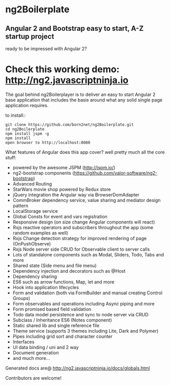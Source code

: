 ng2Boilerplate
=====================

Angular 2 and Bootstrap easy to start, A-Z startup project
----------------

ready to be impressed with Angular 2?


Check this working demo: http://ng2.javascriptninja.io
====

The goal behind ng2Boilerplayer is to deliver an easy to start Angular 2 base application that includes the basis around what any solid single page application requires.

to install::
```             
git clone https://github.com/born2net/ng2Boilerplate.git
cd ng2Boilerplate
npm install jspm -g
npm install
open browser to http://localhost:8080
```
      
What features of Angular does this app cover? well pretty much all the core stuff:

- powered by the awesome JSPM (http://jspm.io/) 
- ng2-bootstrap components (https://github.com/valor-software/ng2-bootstrap)
- Advanced Routing
- StarWars movie shop powered by Redux store
- jQuery integration the Angular way via BrowserDomAdapter
- CommBroker dependency service, value sharing and mediator design pattern
- LocalStorage service
- Global Consts for event and vars registration
- Responsive design (on size change Angular components will react) 
- Rxjs reactive operators and subscribers throughout the app (some random examples as well)
- Rxjs Change detection strategy for improved rendering of page (OnPushObserve)
- Rxjs Node server side CRUD for Observable client to server calls
- Lots of standalone components such as Modal, Sliders, Todo, Tabs and more
- Shared state (Side menu and file menu)
- Dependency injection and decorators such as @Host
- Dependency sharing
- ES6 such as arrow functions, Map, let and more
- Hook into application lifecycles
- Form and validation (both via FormBuilder and manual creating Control Groups)
- Form observables and operations including Async piping and more
- Form promised based field validation
- Todo data model persistence and sync to node server via CRUD
- Subclass / Inheritance ES6 (Notes component) 
- Static shared lib and single reference file
- Theme service (supports 3 themes including Lite, Dark and Polymer)
- Pipes including grid sort and character counter
- Interfaces
- UI data binding / uni and 2 way
- Document generation
- and much more...

Generated docs are@ http://ng2.javascriptninja.io/docs/globals.html


Contributors are welcome!





